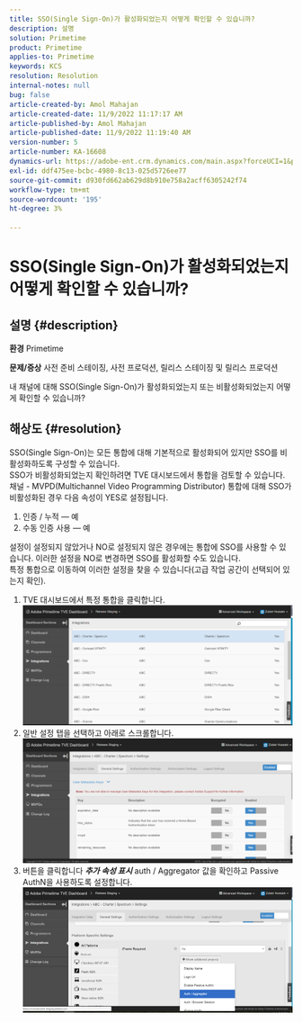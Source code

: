 ```yaml
---
title: SSO(Single Sign-On)가 활성화되었는지 어떻게 확인할 수 있습니까?
description: 설명
solution: Primetime
product: Primetime
applies-to: Primetime
keywords: KCS
resolution: Resolution
internal-notes: null
bug: false
article-created-by: Amol Mahajan
article-created-date: 11/9/2022 11:17:17 AM
article-published-by: Amol Mahajan
article-published-date: 11/9/2022 11:19:40 AM
version-number: 5
article-number: KA-16608
dynamics-url: https://adobe-ent.crm.dynamics.com/main.aspx?forceUCI=1&pagetype=entityrecord&etn=knowledgearticle&id=a336b00b-2060-ed11-9561-6045bd006268
exl-id: ddf475ee-bcbc-4980-8c13-025d5726ee77
source-git-commit: d930fd662ab629d8b910e758a2acff6305242f74
workflow-type: tm+mt
source-wordcount: '195'
ht-degree: 3%

---
```


# SSO(Single Sign-On)가 활성화되었는지 어떻게 확인할 수 있습니까?

## 설명 {#description}

<b>환경</b>
Primetime


<b>문제/증상</b>
사전 준비 스테이징, 사전 프로덕션, 릴리스 스테이징 및 릴리스 프로덕션

내 채널에 대해 SSO(Single Sign-On)가 활성화되었는지 또는 비활성화되었는지 어떻게 확인할 수 있습니까?


## 해상도 {#resolution}

SSO(Single Sign-On)는 모든 통합에 대해 기본적으로 활성화되어 있지만 SSO를 비활성화하도록 구성할 수 있습니다.<br>SSO가 비활성화되었는지 확인하려면 TVE 대시보드에서 통합을 검토할 수 있습니다.<br>채널 - MVPD(Multichannel Video Programming Distributor) 통합에 대해 SSO가 비활성화된 경우 다음 속성이 YES로 설정됩니다.<br>
1. 인증 / 누적 — 예
2. 수동 인증 사용 — 예

설정이 설정되지 않았거나 NO로 설정되지 않은 경우에는 통합에 SSO를 사용할 수 있습니다. 이러한 설정을 NO로 변경하면 SSO를 활성화할 수도 있습니다.<br>특정 통합으로 이동하여 이러한 설정을 찾을 수 있습니다(고급 작업 공간이 선택되어 있는지 확인).
1. TVE 대시보드에서 특정 통합을 클릭합니다.![](assets/6664dc8b-ff71-eb11-a812-00224809a536.png)
2. 일반 설정 탭을 선택하고 아래로 스크롤합니다.![](assets/ecedf1a3-ff71-eb11-a812-00224809a536.png)
3. 버튼을 클릭합니다 <b>*추가 속성 표시</b>* auth / Aggregator 값을 확인하고 Passive AuthN을 사용하도록 설정합니다. ![](assets/1f33e3d9-ff71-eb11-a812-00224809a536.png)
